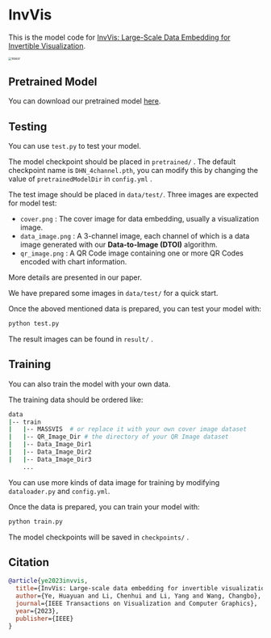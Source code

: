 # InvVis

This is the model code for [InvVis: Large-Scale Data Embedding for Invertible Visualization](https://arxiv.org/pdf/2307.16176.pdf).

<img src="https://github.com/open-mmlab/mmdeploy/assets/110151316/6faad417-e5a9-45ed-98dd-2836c2a79aff" alt="teasor" style="zoom: 40%;" />



## Pretrained Model

You can download our pretrained model  [here](https://drive.google.com/file/d/1VLlwfsqNCrCzwhcOHOxXeG4jUXL_m7WU/view?usp=sharing).



## Testing

You can use `test.py` to test your model.

The model checkpoint should be placed in `pretrained/` . The default checkpoint name is `DHN_4channel.pth`, you can modify this by changing the value of `pretrainedModelDir` in `config.yml` .

The test image should be placed in `data/test/`. Three images are expected for model test:

- `cover.png` : The cover image for data embedding, usually a visualization image.
- `data_image.png` : A 3-channel image, each channel of which is a data image generated with our **Data-to-Image (DTOI)** algorithm.
- `qr_image.png` : A QR Code image containing one or more QR Codes encoded with chart information.

More details are presented in our paper.

We have prepared some images in `data/test/` for a quick start.

Once the aboved mentioned data is prepared, you can test your model with:

```bash
python test.py
```

The result images can be found in `result/` .



## Training

You can also train the model with your own data.

The training data should be ordered like:

```bash
data
|-- train
|   |-- MASSVIS  # or replace it with your own cover image dataset
|   |-- QR_Image_Dir # the directory of your QR Image dataset
|   |-- Data_Image_Dir1
|   |-- Data_Image_Dir2
|   |-- Data_Image_Dir3
	...
```

You can use more kinds of data image for training by modifying `dataloader.py` and `config.yml`.

Once the data is prepared, you can train your model with:

```bash
python train.py
```

The model checkpoints will be saved in `checkpoints/` .



## Citation

```bib
@article{ye2023invvis,
  title={InvVis: Large-scale data embedding for invertible visualization},
  author={Ye, Huayuan and Li, Chenhui and Li, Yang and Wang, Changbo},
  journal={IEEE Transactions on Visualization and Computer Graphics},
  year={2023},
  publisher={IEEE}
}
```



